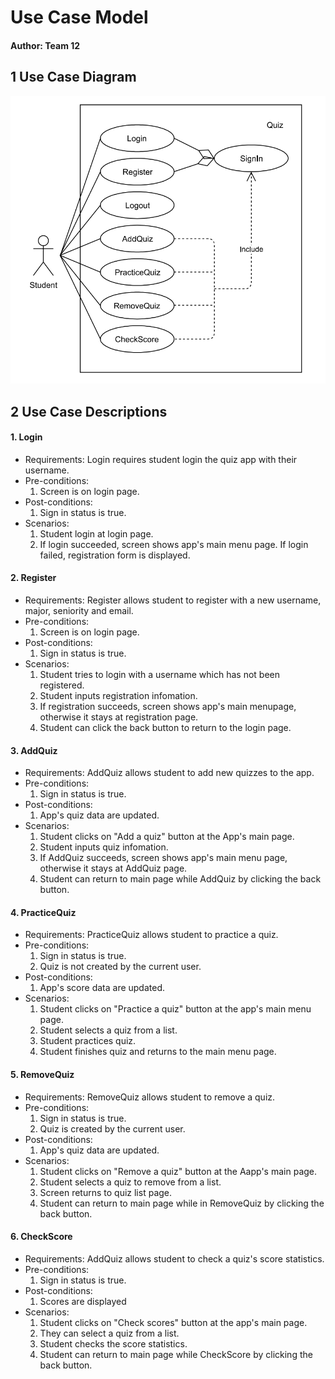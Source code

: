 # Use Case Model

#### **Author**: Team 12

## 1 Use Case Diagram

![usecase](./images/useCase.png)

## 2 Use Case Descriptions

#### 1. Login
- Requirements: Login requires student login the quiz app with their username.
- Pre-conditions: 
  1. Screen is on login page.
- Post-conditions: 
  1. Sign in status is true.
- Scenarios: 
  1. Student login at login page. 
  2. If login succeeded, screen shows app's main menu page. If login failed, registration form is displayed.

#### 2. Register
- Requirements: Register allows student to register with a new username, major, seniority and email.
- Pre-conditions: 
  1. Screen is on login page.
- Post-conditions: 
  1. Sign in status is true.
- Scenarios: 
  1. Student tries to login with a username which has not been registered. 
  2. Student inputs registration infomation. 
  3. If registration succeeds, screen shows app's main menupage, otherwise it stays at registration page.
  4. Student can click the back button to return to the login page.

#### 3. AddQuiz
- Requirements: AddQuiz allows student to add new quizzes to the app.
- Pre-conditions: 
  1. Sign in status is true.
- Post-conditions: 
  1. App's quiz data are updated.
- Scenarios: 
  1. Student clicks on "Add a quiz" button at the App's main page. 
  2. Student inputs quiz infomation. 
  3. If AddQuiz succeeds, screen shows app's main menu page, otherwise it stays at AddQuiz page.
  4. Student can return to main page while AddQuiz by clicking the back button.

#### 4. PracticeQuiz
- Requirements: PracticeQuiz allows student to practice a quiz.
- Pre-conditions: 
  1. Sign in status is true. 
  2. Quiz is not created by the current user.
- Post-conditions: 
  1. App's score data are updated.
- Scenarios: 
  1. Student clicks on "Practice a quiz" button at the app's main menu page. 
  2. Student selects a quiz from a list. 
  3. Student practices quiz. 
  4. Student finishes quiz and returns to the main menu page.

#### 5. RemoveQuiz
- Requirements: RemoveQuiz allows student to remove a quiz.
- Pre-conditions: 
  1. Sign in status is true. 
  2. Quiz is created by the current user.
- Post-conditions: 
  1. App's quiz data are updated.
- Scenarios: 
  1. Student clicks on "Remove a quiz" button at the Aapp's main page.
  2. Student selects a quiz to remove from a list. 
  3. Screen returns to quiz list page.
  4. Student can return to main page while in RemoveQuiz by clicking the back button.

#### 6. CheckScore
- Requirements: AddQuiz allows student to check a quiz's score statistics. 
- Pre-conditions: 
  1. Sign in status is true.
- Post-conditions: 
  1. Scores are displayed
- Scenarios: 
  1. Student clicks on "Check scores" button at the app's main page.
  2. They can select a quiz from a list. 
  3. Student checks the score statistics.
  4. Student can return to main page while CheckScore by clicking the back button.



